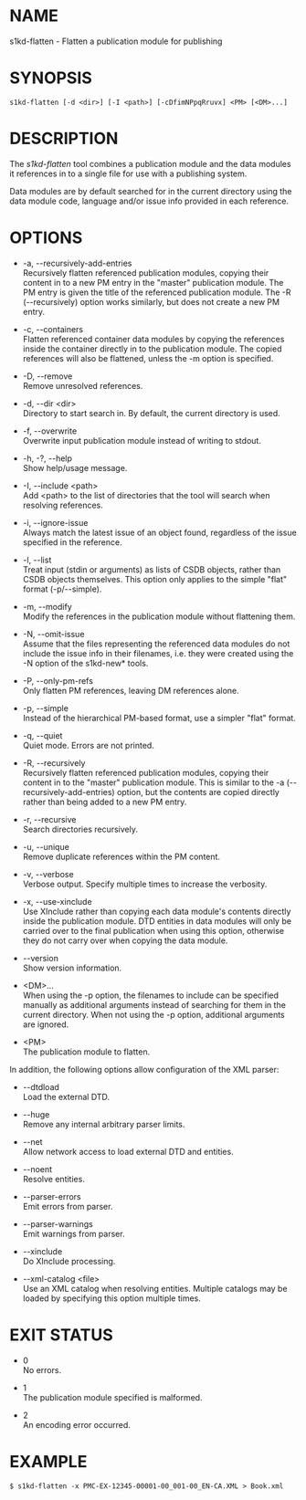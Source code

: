 # NAME

s1kd-flatten - Flatten a publication module for publishing

# SYNOPSIS

    s1kd-flatten [-d <dir>] [-I <path>] [-cDfimNPpqRruvx] <PM> [<DM>...]

# DESCRIPTION

The *s1kd-flatten* tool combines a publication module and the data
modules it references in to a single file for use with a publishing
system.

Data modules are by default searched for in the current directory using
the data module code, language and/or issue info provided in each
reference.

# OPTIONS

  - \-a, --recursively-add-entries  
    Recursively flatten referenced publication modules, copying their
    content in to a new PM entry in the "master" publication module. The
    PM entry is given the title of the referenced publication module.
    The -R (--recursively) option works similarly, but does not create a
    new PM entry.

  - \-c, --containers  
    Flatten referenced container data modules by copying the references
    inside the container directly in to the publication module. The
    copied references will also be flattened, unless the -m option is
    specified.

  - \-D, --remove  
    Remove unresolved references.

  - \-d, --dir \<dir\>  
    Directory to start search in. By default, the current directory is
    used.

  - \-f, --overwrite  
    Overwrite input publication module instead of writing to stdout.

  - \-h, -?, --help  
    Show help/usage message.

  - \-I, --include \<path\>  
    Add \<path\> to the list of directories that the tool will search
    when resolving references.

  - \-i, --ignore-issue  
    Always match the latest issue of an object found, regardless of the
    issue specified in the reference.

  - \-l, --list  
    Treat input (stdin or arguments) as lists of CSDB objects, rather
    than CSDB objects themselves. This option only applies to the simple
    "flat" format (-p/--simple).

  - \-m, --modify  
    Modify the references in the publication module without flattening
    them.

  - \-N, --omit-issue  
    Assume that the files representing the referenced data modules do
    not include the issue info in their filenames, i.e. they were
    created using the -N option of the s1kd-new\* tools.

  - \-P, --only-pm-refs  
    Only flatten PM references, leaving DM references alone.

  - \-p, --simple  
    Instead of the hierarchical PM-based format, use a simpler "flat"
    format.

  - \-q, --quiet  
    Quiet mode. Errors are not printed.

  - \-R, --recursively  
    Recursively flatten referenced publication modules, copying their
    content in to the "master" publication module. This is similar to
    the -a (--recursively-add-entries) option, but the contents are
    copied directly rather than being added to a new PM entry.

  - \-r, --recursive  
    Search directories recursively.

  - \-u, --unique  
    Remove duplicate references within the PM content.

  - \-v, --verbose  
    Verbose output. Specify multiple times to increase the verbosity.

  - \-x, --use-xinclude  
    Use XInclude rather than copying each data module's contents
    directly inside the publication module. DTD entities in data modules
    will only be carried over to the final publication when using this
    option, otherwise they do not carry over when copying the data
    module.

  - \--version  
    Show version information.

  - \<DM\>...  
    When using the -p option, the filenames to include can be specified
    manually as additional arguments instead of searching for them in
    the current directory. When not using the -p option, additional
    arguments are ignored.

  - \<PM\>  
    The publication module to flatten.

In addition, the following options allow configuration of the XML
parser:

  - \--dtdload  
    Load the external DTD.

  - \--huge  
    Remove any internal arbitrary parser limits.

  - \--net  
    Allow network access to load external DTD and entities.

  - \--noent  
    Resolve entities.

  - \--parser-errors  
    Emit errors from parser.

  - \--parser-warnings  
    Emit warnings from parser.

  - \--xinclude  
    Do XInclude processing.

  - \--xml-catalog \<file\>  
    Use an XML catalog when resolving entities. Multiple catalogs may be
    loaded by specifying this option multiple times.

# EXIT STATUS

  - 0  
    No errors.

  - 1  
    The publication module specified is malformed.

  - 2  
    An encoding error occurred.

# EXAMPLE

    $ s1kd-flatten -x PMC-EX-12345-00001-00_001-00_EN-CA.XML > Book.xml
